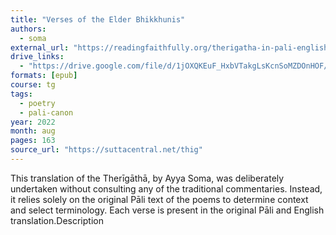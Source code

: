 ```yaml
---
title: "Verses of the Elder Bhikkhunis"
authors:
  - soma
external_url: "https://readingfaithfully.org/therigatha-in-pali-english-verses-of-the-elder-bhikkhunis-translated-by-bhikkhuni-somafree-epub-kindle-pdf-docx/"
drive_links:
  - "https://drive.google.com/file/d/1jOXQKEuF_HxbVTakgLsKcnSoMZDOnHOF/view?usp=drive_link"
formats: [epub]
course: tg
tags:
  - poetry
  - pali-canon
year: 2022
month: aug
pages: 163
source_url: "https://suttacentral.net/thig"
---
```


This translation of the Therīgāthā, by Ayya Soma, was deliberately undertaken without consulting any of the traditional commentaries. Instead, it relies solely on the original Pāli text of the poems to determine context and select terminology. Each verse is present in the original Pāli and English translation.Description
